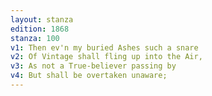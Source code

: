 ```yaml
---
layout: stanza
edition: 1868
stanza: 100
v1: Then ev'n my buried Ashes such a snare
v2: Of Vintage shall fling up into the Air,
v3: As not a True-believer passing by
v4: But shall be overtaken unaware;
---
```

